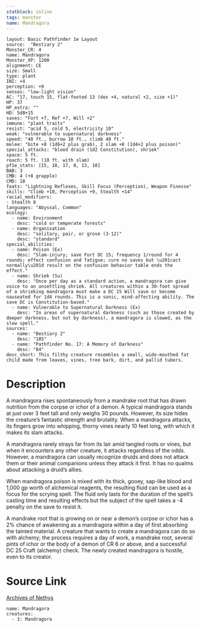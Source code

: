 ```yaml
---
statblock: inline
tags: monster
name: Mandragora
---
```

```statblock
layout: Basic Pathfinder 1e Layout
source:  "Bestiary 2"
Monster_CR: 4
name: Mandragora
Monster_XP: 1200
alignment: CE
size: Small
type: plant
INI: +4
perception: +9
senses: "low-light vision"
AC: "17, touch 15, flat-footed 13 (dex +4, natural +2, size +1)"
HP: 37
HP_extra: ""
HD: 5d8+15
saves: "Fort +7, Ref +7, Will +2"
immune: "plant traits"
resist: "acid 5, cold 5, electricity 10"
weak: "vulnerable to supernatural darkness"
speed: "40 ft., burrow 10 ft., climb 40 ft."
melee: "bite +8 (1d6+2 plus grab), 2 slam +8 (1d4+2 plus poison)"
special_attacks: "blood drain (1d2 Constitution), shriek"
space: 5 ft.
reach: 5 ft. (10 ft. with slam)
pf1e_stats: [15, 18, 17, 8, 13, 10]
BAB: 3
CMB: 4 (+8 grapple)
CMD: 18
feats: "Lightning Reflexes, Skill Focus (Perception), Weapon Finesse"
skills: "Climb +10, Perception +9, Stealth +14"
racial_modifiers:
- Stealth 8
languages: "Abyssal, Common"
ecology:
  - name: Environment
    desc: "cold or temperate forests"
  - name: Organisation
    desc: "solitary, pair, or grove (3-12)"
    desc: "standard"
special_abilities:
  - name: Poison (Ex)
    desc: "Slam-injury; save Fort DC 15; frequency 1/round for 4 rounds; effect confusion and fatigue; cure no saves but \u201cact normally\u201d result on the confusion behavior table ends the effect."
  - name: Shriek (Su)
    desc: "Once per day as a standard action, a mandragora can give voice to an unsettling shriek. All creatures within a 30-foot spread of a shrieking mandragora must make a DC 15 Will save or become nauseated for 1d4 rounds. This is a sonic, mind-affecting ability. The save DC is Constitution-based."
  - name: Vulnerable to Supernatural Darkness (Ex)
    desc: "In areas of supernatural darkness (such as those created by deeper darkness, but not by darkness), a mandragora is slowed, as the slow spell."
sources:
  - name: "Bestiary 2"
    desc: "185"
  - name: "Pathfinder No. 17: A Memory of Darkness"
    desc: "84"
desc_short: This filthy creature resembles a small, wide-mouthed fat child made from leaves, vines, tree bark, dirt, and pallid tubers.
```
# Description
A mandragora rises spontaneously from a mandrake root that has drawn nutrition from the corpse or ichor of a demon. A typical mandragora stands at just over 3 feet tall and only weighs 30 pounds. However, its size hides the creature’s fantastic strength and brutality. When a mandragora attacks, its fingers grow into whipping, thorny vines nearly 10 feet long, with which it makes its slam attacks.

A mandragora rarely strays far from its lair amid tangled roots or vines, but when it encounters any other creature, it attacks regardless of the odds. However, a mandragora can usually recognize druids and does not attack them or their animal companions unless they attack it first. It has no qualms about attacking a druid’s allies.

When mandragora poison is mixed with its thick, gooey, sap-like blood and 1,000 gp worth of alchemical reagents, the resulting fluid can be used as a focus for the scrying spell. The fluid only lasts for the duration of the spell’s casting time and resulting effects but the subject of the spell takes a -4 penalty on the save to resist it.

A mandrake root that is growing on or near a demon’s corpse or ichor has a 2% chance of awakening as a mandragora within a day of first absorbing the tainted material. A creature that wants to create a mandragora can do so with alchemy; the process requires a day of work, a mandrake root, several pints of ichor or the body of a demon of CR 6 or above, and a successful DC 25 Craft (alchemy) check. The newly created mandragora is hostile, even to its creator.
# Source Link
[Archives of Nethys](https://aonprd.com/MonsterDisplay.aspx?ItemName=Mandragora)
```encounter-table
name: Mandragora
creatures:
  - 1: Mandragora
```
